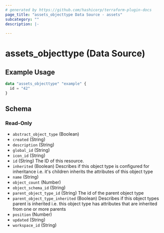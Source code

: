 ```yaml
---
# generated by https://github.com/hashicorp/terraform-plugin-docs
page_title: "assets_objecttype Data Source - assets"
subcategory: ""
description: |-
  
---
```


# assets_objecttype (Data Source)



## Example Usage

```terraform
data "assets_objecttype" "example" {
  id = "42"
}
```

<!-- schema generated by tfplugindocs -->
## Schema

### Read-Only

- `abstract_object_type` (Boolean)
- `created` (String)
- `description` (String)
- `global_id` (String)
- `icon_id` (String)
- `id` (String) The ID of this resource.
- `inherited` (Boolean) Describes if this object type is configured for inheritance i.e. it's children inherits the attributes of this object type
- `name` (String)
- `object_count` (Number)
- `object_schema_id` (String)
- `parent_object_type_id` (String) The id of the parent object type
- `parent_object_type_inherited` (Boolean) Describes if this object types parent is inherited i.e. this object type has attributes that are inherited from one or more parents
- `position` (Number)
- `updated` (String)
- `workspace_id` (String)
